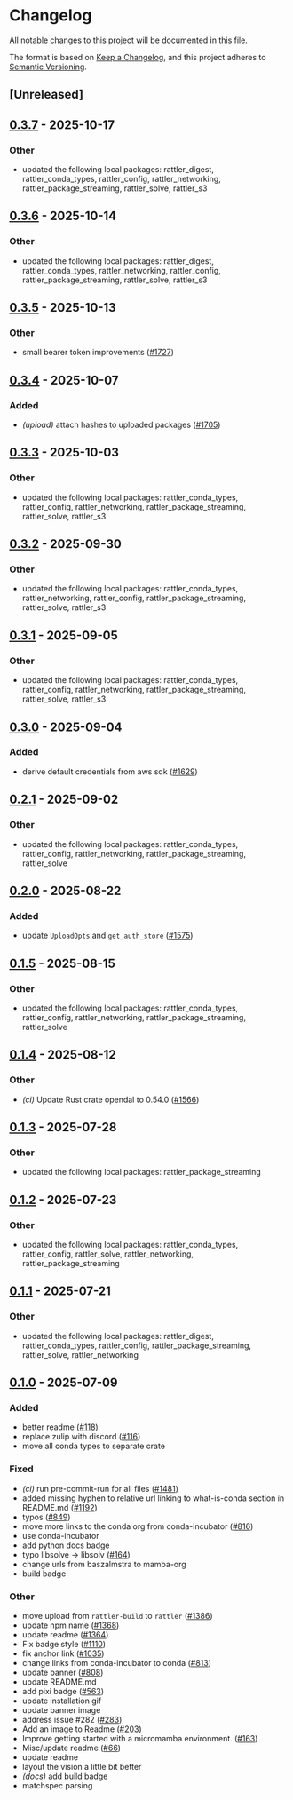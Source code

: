 # Changelog

All notable changes to this project will be documented in this file.

The format is based on [Keep a Changelog](https://keepachangelog.com/en/1.0.0/),
and this project adheres to [Semantic Versioning](https://semver.org/spec/v2.0.0.html).

## [Unreleased]

## [0.3.7](https://github.com/conda/rattler/compare/rattler_upload-v0.3.6...rattler_upload-v0.3.7) - 2025-10-17

### Other

- updated the following local packages: rattler_digest, rattler_conda_types, rattler_config, rattler_networking, rattler_package_streaming, rattler_solve, rattler_s3

## [0.3.6](https://github.com/conda/rattler/compare/rattler_upload-v0.3.5...rattler_upload-v0.3.6) - 2025-10-14

### Other

- updated the following local packages: rattler_digest, rattler_conda_types, rattler_networking, rattler_config, rattler_package_streaming, rattler_solve, rattler_s3

## [0.3.5](https://github.com/conda/rattler/compare/rattler_upload-v0.3.4...rattler_upload-v0.3.5) - 2025-10-13

### Other

- small bearer token improvements ([#1727](https://github.com/conda/rattler/pull/1727))

## [0.3.4](https://github.com/conda/rattler/compare/rattler_upload-v0.3.3...rattler_upload-v0.3.4) - 2025-10-07

### Added

- *(upload)* attach hashes to uploaded packages ([#1705](https://github.com/conda/rattler/pull/1705))

## [0.3.3](https://github.com/conda/rattler/compare/rattler_upload-v0.3.2...rattler_upload-v0.3.3) - 2025-10-03

### Other

- updated the following local packages: rattler_conda_types, rattler_config, rattler_networking, rattler_package_streaming, rattler_solve, rattler_s3

## [0.3.2](https://github.com/conda/rattler/compare/rattler_upload-v0.3.1...rattler_upload-v0.3.2) - 2025-09-30

### Other

- updated the following local packages: rattler_conda_types, rattler_networking, rattler_config, rattler_package_streaming, rattler_solve, rattler_s3

## [0.3.1](https://github.com/conda/rattler/compare/rattler_upload-v0.3.0...rattler_upload-v0.3.1) - 2025-09-05

### Other

- updated the following local packages: rattler_conda_types, rattler_config, rattler_networking, rattler_package_streaming, rattler_solve, rattler_s3

## [0.3.0](https://github.com/conda/rattler/compare/rattler_upload-v0.2.1...rattler_upload-v0.3.0) - 2025-09-04

### Added

- derive default credentials from aws sdk ([#1629](https://github.com/conda/rattler/pull/1629))

## [0.2.1](https://github.com/conda/rattler/compare/rattler_upload-v0.2.0...rattler_upload-v0.2.1) - 2025-09-02

### Other

- updated the following local packages: rattler_conda_types, rattler_config, rattler_networking, rattler_package_streaming, rattler_solve

## [0.2.0](https://github.com/conda/rattler/compare/rattler_upload-v0.1.5...rattler_upload-v0.2.0) - 2025-08-22

### Added

- update `UploadOpts` and `get_auth_store` ([#1575](https://github.com/conda/rattler/pull/1575))

## [0.1.5](https://github.com/conda/rattler/compare/rattler_upload-v0.1.4...rattler_upload-v0.1.5) - 2025-08-15

### Other

- updated the following local packages: rattler_conda_types, rattler_config, rattler_networking, rattler_package_streaming, rattler_solve

## [0.1.4](https://github.com/conda/rattler/compare/rattler_upload-v0.1.3...rattler_upload-v0.1.4) - 2025-08-12

### Other

- *(ci)* Update Rust crate opendal to 0.54.0 ([#1566](https://github.com/conda/rattler/pull/1566))

## [0.1.3](https://github.com/conda/rattler/compare/rattler_upload-v0.1.2...rattler_upload-v0.1.3) - 2025-07-28

### Other

- updated the following local packages: rattler_package_streaming

## [0.1.2](https://github.com/conda/rattler/compare/rattler_upload-v0.1.1...rattler_upload-v0.1.2) - 2025-07-23

### Other

- updated the following local packages: rattler_conda_types, rattler_config, rattler_solve, rattler_networking, rattler_package_streaming

## [0.1.1](https://github.com/conda/rattler/compare/rattler_upload-v0.1.0...rattler_upload-v0.1.1) - 2025-07-21

### Other

- updated the following local packages: rattler_digest, rattler_conda_types, rattler_config, rattler_package_streaming, rattler_solve, rattler_networking

## [0.1.0](https://github.com/conda/rattler/releases/tag/rattler_upload-v0.1.0) - 2025-07-09

### Added

- better readme ([#118](https://github.com/conda/rattler/pull/118))
- replace zulip with discord ([#116](https://github.com/conda/rattler/pull/116))
- move all conda types to separate crate

### Fixed

- *(ci)* run pre-commit-run for all files ([#1481](https://github.com/conda/rattler/pull/1481))
- added missing hyphen to relative url linking to what-is-conda section in README.md ([#1192](https://github.com/conda/rattler/pull/1192))
- typos ([#849](https://github.com/conda/rattler/pull/849))
- move more links to the conda org from conda-incubator ([#816](https://github.com/conda/rattler/pull/816))
- use conda-incubator
- add python docs badge
- typo libsolve -> libsolv ([#164](https://github.com/conda/rattler/pull/164))
- change urls from baszalmstra to mamba-org
- build badge

### Other

- move upload from `rattler-build` to `rattler` ([#1386](https://github.com/conda/rattler/pull/1386))
- update npm name ([#1368](https://github.com/conda/rattler/pull/1368))
- update readme ([#1364](https://github.com/conda/rattler/pull/1364))
- Fix badge style ([#1110](https://github.com/conda/rattler/pull/1110))
- fix anchor link ([#1035](https://github.com/conda/rattler/pull/1035))
- change links from conda-incubator to conda ([#813](https://github.com/conda/rattler/pull/813))
- update banner ([#808](https://github.com/conda/rattler/pull/808))
- update README.md
- add pixi badge ([#563](https://github.com/conda/rattler/pull/563))
- update installation gif
- update banner image
- address issue #282 ([#283](https://github.com/conda/rattler/pull/283))
- Add an image to Readme ([#203](https://github.com/conda/rattler/pull/203))
- Improve getting started with a micromamba environment. ([#163](https://github.com/conda/rattler/pull/163))
- Misc/update readme ([#66](https://github.com/conda/rattler/pull/66))
- update readme
- layout the vision a little bit better
- *(docs)* add build badge
- matchspec parsing
